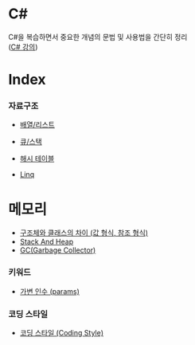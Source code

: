 # C#
C#을 복습하면서 중요한 개념의 문법 및 사용법을 간단히 정리  
([C# 강의](https://www.csharpstudy.com/))

# Index
### 자료구조
- [배열/리스트](ArrayList.md)
- [큐/스택](QueueStack.md)
- [해시 테이블](HashTable.md)

- [Linq](Linq.md)

# 메모리
- [구조체와 클래스의 차이 (값 형식, 참조 형식)](StructAndClass.md)
- [Stack And Heap](StackAndHeap.md)
- [GC(Garbage Collector)](GarbageCollector.md)

### 키워드
- [가변 인수 (params)](Params.md)

### 코딩 스타일
- [코딩 스타일 (Coding Style)](CodingStyle.md)
